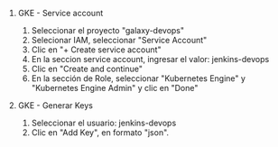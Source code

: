 1. GKE - Service account
    1. Seleccionar el proyecto "galaxy-devops"
    1. Selecionar IAM, seleccionar "Service Account"
    1. Clic en "+ Create service account"
    1. En la seccion service account, ingresar el valor: jenkins-devops
    1. Clic en "Create and continue"
    1. En la sección de Role, seleccionar "Kubernetes Engine" y "Kubernetes Engine Admin" y clic en "Done"

1. GKE - Generar Keys
    1. Seleccionar el usuario: jenkins-devops
    1. Clic en "Add Key", en formato "json".
    
